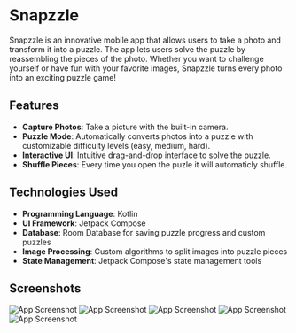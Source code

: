 # Snapzzle

Snapzzle is an innovative mobile app that allows users to take a photo and transform it into a puzzle. The app lets users solve the puzzle by reassembling the pieces of the photo. Whether you want to challenge yourself or have fun with your favorite images, Snapzzle turns every photo into an exciting puzzle game!

## Features

- **Capture Photos**: Take a picture with the built-in camera.
- **Puzzle Mode**: Automatically converts photos into a puzzle with customizable difficulty levels (easy, medium, hard).
- **Interactive UI**: Intuitive drag-and-drop interface to solve the puzzle.
- **Shuffle Pieces**: Every time you open the puzle it will automaticly shuffle.

## Technologies Used

- **Programming Language**: Kotlin
- **UI Framework**: Jetpack Compose
- **Database**: Room Database for saving puzzle progress and custom puzzles
- **Image Processing**: Custom algorithms to split images into puzzle pieces
- **State Management**: Jetpack Compose's state management tools

## Screenshots

![App Screenshot](assets/snapzzle_1.jpg)
![App Screenshot](assets/snapzzle_2.jpg)
![App Screenshot](assets/snapzzle_3.jpg)
![App Screenshot](assets/snapzzle_4.jpg)
![App Screenshot](assets/snapzzle_5.jpg)
